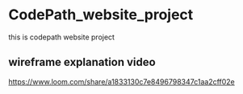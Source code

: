 # CodePath_website_project
this is codepath website project 


## wireframe explanation video
https://www.loom.com/share/a1833130c7e8496798347c1aa2cff02e
